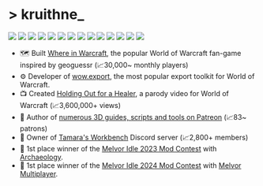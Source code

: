 # > kruithne_

<img src="https://img.shields.io/static/v1?&message=%3C/%3E&color=inactive&label="/> <img src="https://img.shields.io/static/v1?&label=&message=javascript&color=f1e05a"/> <img src="https://img.shields.io/static/v1?&label=&message=typescript&color=3178c6"/> <img src="https://img.shields.io/static/v1?&label=&message=node.js&color=519e44"/> <img src="https://img.shields.io/static/v1?&label=&message=java&color=b07219"/> <img src="https://img.shields.io/static/v1?&label=&message=lua&color=000080"/> <img src="https://img.shields.io/static/v1?&label=&message=c%23&color=178600"/> <img src="https://img.shields.io/static/v1?&label=&message=python&color=3572A5"/> <img src="https://img.shields.io/static/v1?&label=&message=php&color=4F5D95"/> <img src="https://img.shields.io/static/v1?&label=&message=blender&color=f69455"/> <img src="https://img.shields.io/static/v1?&label=&message=bun&color=f9f1e1"/> <img src="https://img.shields.io/static/v1?&label=&message=zig&color=f7a724"/> <img src="https://img.shields.io/static/v1?&label=&message=c&color=005697"/> <img src="https://img.shields.io/static/v1?&label=&message=sql&color=ea7f08"/>

- 🗺️ Built [Where in Warcraft](https://whereinwarcraft.net/), the popular World of Warcraft fan-game inspired by geoguessr (📈30,000~ monthly players)
- ⚙️ Developer of [wow.export](https://github.com/Kruithne/wow.export), the most popular export toolkit for World of Warcraft.
- 📺 Created [Holding Out for a Healer](https://www.youtube.com/watch?v=Xa8xiDaWqpg), a parody video for World of Warcraft (📈3,600,000+ views)
- 🎨 Author of [numerous 3D guides, scripts and tools on Patreon](https://www.patreon.com/kruithne) (📈83~ patrons)
- 💬 Owner of [Tamara's Workbench](https://discord.com/invite/KtcBSxhgna) Discord server (📈2,800+ members)
- 🥇 1st place winner of the [Melvor Idle 2023 Mod Contest](https://store.steampowered.com/app/1267910/Melvor_Idle/) with [Archaeology](https://mod.io/g/melvoridle/m/archaeology).
- 🥇 1st place winner of the [Melvor Idle 2024 Mod Contest](https://store.steampowered.com/news/app/1267910/view/4593196078770502112) with [Melvor Multiplayer](https://mod.io/g/melvoridle/m/melvor-multiplayer).
